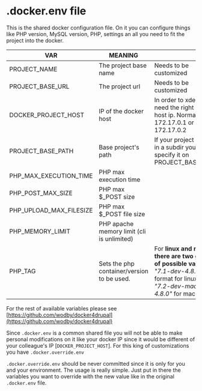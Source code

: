 # .docker.env file

This is the shared docker configuration file. On it you can configure things like PHP version, MySQL version, PHP, settings an all you need to fit the project into the docker.

| VAR                      | MEANING                                    | |
|--------------------------|--------------------------------------------|--------------------------------------------------------------------------------------------|
| PROJECT_NAME             | The project base name                      | Needs to be customized                                                                     |
| PROJECT_BASE_URL         | The project url                            | Needs to be customized                                                                     |
| DOCKER_PROJECT_HOST      | IP of the docker host                      | In order to xdebug you need the right docker host ip. Normally is 172.17.0.1 or 172.17.0.2 |
| PROJECT_BASE_PATH        | Base project's path                        | If your project resides in a subdir you can specify it on PROJECT_BASE_PATH                |
| PHP_MAX_EXECUTION_TIME   | PHP max execution time                     | |
| PHP_POST_MAX_SIZE        | PHP max $_POST size                        | |
| PHP_UPLOAD_MAX_FILESIZE  | PHP max $_POST file size                   | |
| PHP_MEMORY_LIMIT         | PHP apache memory limit (cli is unlimited) | |
| PHP_TAG                  | Sets the php container/version to be used. | For **linux and mac there are two group of possible values**. *"7.1-dev-4.8.0"* format for linux and *"7.2-dev-macos-4.8.0"* for mac.|

For the rest of available variables please see  [https://github.com/wodby/docker4drupal](https://github.com/wodby/docker4drupal)

Since `.docker.env` is a common shared file you will not be able to make personal modifications on it like your docker IP since it would be different of your colleague's IP [`DOCKER_PROJECT_HOST`]. For this king of customizations you have `.docker.override.env`  

`.docker.override.env` should be never committed since it is only for you and your environment. The usage is really simple. Just put in there the variables you want to override with the new value like in the original `.docker.env` file.